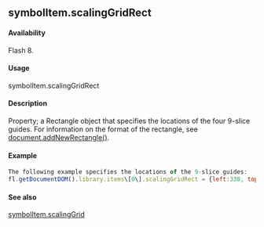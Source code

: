 ## symbolItem.scalingGridRect

#### Availability

Flash 8.

#### Usage

symbolItem.scalingGridRect

#### Description

Property; a Rectangle object that specifies the locations of the four 9-slice guides. For information on the format of the rectangle, see [document.addNewRectangle()](#!AdobeDocs/developers-animatesdk-docs/test/Document_object/docume10.md).

#### Example

```javascript
The following example specifies the locations of the 9-slice guides:
fl.getDocumentDOM().library.items\[0\].scalingGridRect = {left:338, top:237, right:3859, bottom:713};

```
#### See also

[symbolItem.scalingGrid](#!AdobeDocs/developers-animatesdk-docs/test/SymbolItem_object/symbolIte6.md)

